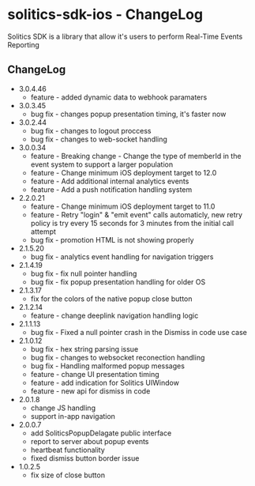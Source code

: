 # solitics-sdk-ios - ChangeLog
 
Solitics SDK is a library that allow it's users to perform Real-Time Events Reporting

## ChangeLog
- 3.0.4.46
    - feature - added dynamic data to webhook paramaters
- 3.0.3.45
    - bug fix - changes popup presentation timing, it's faster now
- 3.0.2.44
    - bug fix - changes to logout proccess
    - bug fix - changes to web-socket handling
- 3.0.0.34
    - feature - Breaking change - Change the type of memberId in the event system to support a larger population
    - feature - Change minimum iOS deployment target to 12.0
    - feature - Add additional internal analytics events 
    - feature - Add a push notification handling system
- 2.2.0.21
    - feature - Change minimum iOS deployment target to 11.0
    - feature - Retry "login" & "emit event" calls automaticly, new retry policy is try every 15 seconds for 3 minutes from the initial call attempt
    - bug fix - promotion HTML is not showing properly
- 2.1.5.20
    - bug fix - analytics event handling for navigation triggers
- 2.1.4.19
    - bug fix - fix null pointer handling 
    - bug fix - fix popup presentation handling for older OS
- 2.1.3.17
    - fix for the colors of the native popup close button
- 2.1.2.14
    - feature - change deeplink navigation handling logic
- 2.1.1.13
    - bug fix - Fixed a null pointer crash in the Dismiss in code use case
- 2.1.0.12
    - bug fix - hex string parsing issue
    - bug fix - changes to websocket reconection handling
    - bug fix - Handling malformed popup messages
    - feature - change UI presentation timing
    - feature - add indication for Solitics UIWindow
    - feature - new api for dismiss in code
- 2.0.1.8
    - change JS handling
    - support in-app navigation
- 2.0.0.7
    - add SoliticsPopupDelagate public interface
    - report to server about popup events
    - heartbeat functionality
    - fixed dismiss button border issue
- 1.0.2.5
    - fix size of close button
